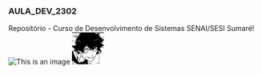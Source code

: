 ### AULA_DEV_2302

Repositório - Curso de Desenvolvimento de Sistemas SENAI/SESI Sumaré!
![This is an image](https://img.ifunny.co/images/46c9c3b1b9363845d0bcc28983e17f35e9c28b1a400dec848e3591e03702fa81_1.webp)
![This is an image](https://raw.githubusercontent.com/RyanZxmaquina/AULA_DEV_2302/main/unnamed.jpg)
